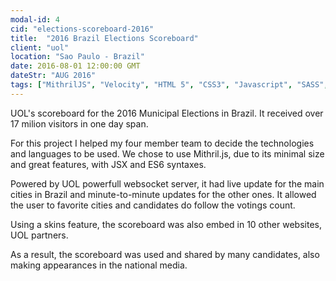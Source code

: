 ```yaml
---
modal-id: 4
cid: "elections-scoreboard-2016"
title:  "2016 Brazil Elections Scoreboard"
client: "uol"
location: "Sao Paulo - Brazil"
date: 2016-08-01 12:00:00 GMT
dateStr: "AUG 2016"
tags: ["MithrilJS", "Velocity", "HTML 5", "CSS3", "Javascript", "SASS", "Grunt", "ES6", "ECMAScript 2015", "ECMAScript 2016", "Gulp", "Browserify"]
---
```

UOL's scoreboard for the 2016 Municipal Elections in Brazil. It received over 17 milion visitors in one day span.

For this project I helped my four member team to decide the technologies and languages to be used. We chose to use Mithril.js, due to its minimal size and great features, with JSX and ES6 syntaxes.

Powered by UOL powerfull websocket server, it had live update for the main cities in Brazil and minute-to-minute updates for the other ones. It allowed the user to favorite cities and candidates do follow the votings count.

Using a skins feature, the scoreboard was also embed in 10 other websites, UOL partners.

As a result, the scoreboard was used and shared by many candidates, also making appearances in the national media.

